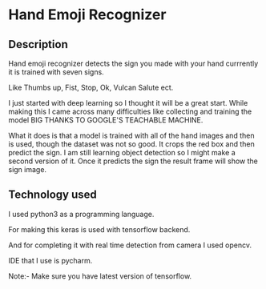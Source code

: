 <h1>Hand Emoji Recognizer</h1>

## Description

Hand emoji recognizer detects the sign you made with your hand currrently it is trained with seven signs.
<p>
Like Thumbs up, Fist, Stop, Ok, Vulcan Salute ect.
<p>
I just started with deep learning so I thought it will be a great start. While making this I came across many difficulties like collecting and training the model BIG THANKS TO GOOGLE'S TEACHABLE MACHINE.
<p>
What it does is that a model is trained with all of the hand images and then is used, though the dataset was not so good. It crops the red box and then predict the sign. I am still learning object detection so I might make a second version of it. Once it predicts the sign the result frame will show the sign image.
<p>

<p>
  <p>
    <p>
      

## Technology used

I used python3 as a programming language.
<p>
For making this keras is used with tensorflow backend.
<p>
And for completing it with real time detection from camera I used opencv.
<p>
IDE that I use is pycharm.
<p>
<p>
  
Note:- Make sure you have latest version of tensorflow.

